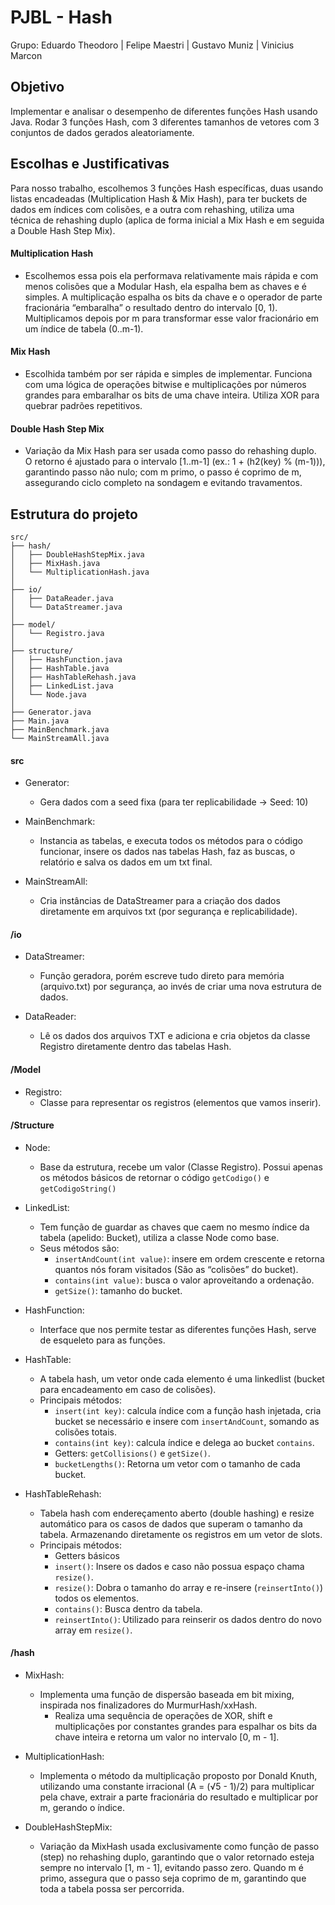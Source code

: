 # PJBL - Hash

Grupo: Eduardo Theodoro | Felipe Maestri | Gustavo Muniz | Vinicius Marcon

## Objetivo

Implementar e analisar o desempenho de diferentes funções Hash usando Java. Rodar 3 funções Hash, com 3 diferentes tamanhos de vetores com 3 conjuntos de dados gerados aleatoriamente.

## Escolhas e Justificativas

Para nosso trabalho, escolhemos 3 funções Hash específicas, duas usando listas encadeadas (Multiplication Hash & Mix Hash), para ter buckets de dados em índices com colisões, e a outra com rehashing, utiliza uma técnica de rehashing duplo (aplica de forma inicial a Mix Hash e em seguida a Double Hash Step Mix).

#### Multiplication Hash

- Escolhemos essa pois ela performava relativamente mais rápida e com menos colisões que a Modular Hash, ela espalha bem as chaves e é simples. A multiplicação espalha os bits da chave e o operador de parte fracionária “embaralha” o resultado dentro do intervalo [0, 1).
  Multiplicamos depois por m para transformar esse valor fracionário em um índice de tabela (0..m-1).

#### Mix Hash

- Escolhida também por ser rápida e simples de implementar. Funciona com uma lógica de operações bitwise e multiplicações por números grandes para embaralhar os bits de uma chave inteira. Utiliza XOR para quebrar padrões repetitivos.

#### Double Hash Step Mix

- Variação da Mix Hash para ser usada como passo do rehashing duplo. O retorno é ajustado para o intervalo [1..m-1] (ex.: 1 + (h2(key) % (m-1))), garantindo passo não nulo; com m primo, o passo é coprimo de m, assegurando ciclo completo na sondagem e evitando travamentos.

## Estrutura do projeto

```
src/
├── hash/
│   ├── DoubleHashStepMix.java
│   ├── MixHash.java
│   └── MultiplicationHash.java
│
├── io/
│   ├── DataReader.java
│   └── DataStreamer.java
│
├── model/
│   └── Registro.java
│
├── structure/
│   ├── HashFunction.java
│   ├── HashTable.java
│   ├── HashTableRehash.java
│   ├── LinkedList.java
│   └── Node.java
│
├── Generator.java
├── Main.java
├── MainBenchmark.java
└── MainStreamAll.java
```

#### src

- Generator:
  - Gera dados com a seed fixa (para ter replicabilidade -> Seed: 10)

- MainBenchmark:
  - Instancia as tabelas, e executa todos os métodos para o código funcionar, insere os dados nas tabelas Hash, faz as buscas, o relatório e salva os dados em um txt final.

- MainStreamAll:
  - Cria instâncias de DataStreamer para a criação dos dados diretamente em arquivos txt (por segurança e replicabilidade).

#### /io

- DataStreamer:
  - Função geradora, porém escreve tudo direto para memória (arquivo.txt) por segurança, ao invés de criar uma nova estrutura de dados.

- DataReader:
  - Lê os dados dos arquivos TXT e adiciona e cria objetos da classe Registro diretamente dentro das tabelas Hash.

#### /Model

- Registro:
  - Classe para representar os registros (elementos que vamos inserir).

#### /Structure

- Node:
  - Base da estrutura, recebe um valor (Classe Registro). Possui apenas os métodos básicos de retornar o código `getCodigo()` e `getCodigoString()`

- LinkedList:
  - Tem função de guardar as chaves que caem no mesmo índice da tabela (apelido: Bucket), utiliza a classe Node como base.
  - Seus métodos são:
    - `insertAndCount(int value)`: insere em ordem crescente e retorna quantos nós foram visitados (São as “colisões” do bucket).
    - `contains(int value)`: busca o valor aproveitando a ordenação.
    - `getSize()`: tamanho do bucket.

- HashFunction:
  - Interface que nos permite testar as diferentes funções Hash, serve de esqueleto para as funções.

- HashTable:
  - A tabela hash, um vetor onde cada elemento é uma linkedlist (bucket para encadeamento em caso de colisões).
  - Principais métodos:
    - `insert(int key)`: calcula índice com a função hash injetada, cria bucket se necessário e insere com `insertAndCount`, somando as colisões totais.
    - `contains(int key)`: calcula índice e delega ao bucket `contains`.
    - Getters: `getCollisions()` e `getSize()`.
    - `bucketLengths()`: Retorna um vetor com o tamanho de cada bucket.

- HashTableRehash:
  - Tabela hash com endereçamento aberto (double hashing) e resize automático para os casos de dados que superam o tamanho da tabela. Armazenando diretamente os registros em um vetor de slots.
  - Principais métodos:
    - Getters básicos
    - `insert()`: Insere os dados e caso não possua espaço chama `resize()`.
    - `resize()`: Dobra o tamanho do array e re-insere (`reinsertInto()`) todos os elementos.
    - `contains()`: Busca dentro da tabela.
    - `reinsertInto()`: Utilizado para reinserir os dados dentro do novo array em `resize()`.

#### /hash

- MixHash:
  - Implementa uma função de dispersão baseada em bit mixing, inspirada nos finalizadores do MurmurHash/xxHash.
	- Realiza uma sequência de operações de XOR, shift e multiplicações por constantes grandes para espalhar os bits da chave inteira e retorna um valor no intervalo [0, m - 1].

- MultiplicationHash:
  - Implementa o método da multiplicação proposto por Donald Knuth, utilizando uma constante irracional (A = (√5 - 1)/2) para multiplicar pela chave, extrair a parte fracionária do resultado e multiplicar por m, gerando o índice.
  
- DoubleHashStepMix:
  - Variação da MixHash usada exclusivamente como função de passo (step) no rehashing duplo, garantindo que o valor retornado esteja sempre no intervalo [1, m - 1], evitando passo zero. Quando m é primo, assegura que o passo seja coprimo de m, garantindo que toda a tabela possa ser percorrida. 
